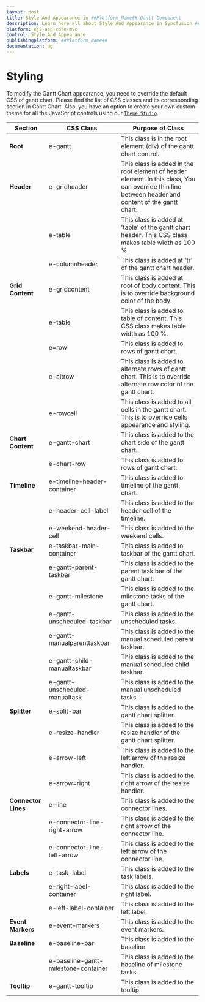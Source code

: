 ```yaml
---
layout: post
title: Style And Appearance in ##Platform_Name## Gantt Component
description: Learn here all about Style And Appearance in Syncfusion ##Platform_Name## Gantt component of Syncfusion Essential JS 2 and more.
platform: ej2-asp-core-mvc
control: Style And Appearance
publishingplatform: ##Platform_Name##
documentation: ug
---
```



# Styling

To modify the Gantt Chart appearance, you need to override the default CSS of gantt chart. Please find the list of CSS classes and its corresponding section in Gantt Chart. Also, you have an option to create your own custom theme for all the JavaScript controls using our [`Theme Studio`](https://ej2.syncfusion.com/themestudio/?theme=material).

|Section | CSS Class | Purpose of Class|
|-----|-----|-----|
|**Root**|e-gantt|This class is in the root element (div) of the gantt chart control.|
|**Header**|e-gridheader|This class is added in the root element of header element. In this class, You can override thin line between header and content of the gantt chart.|
||e-table|This class is added at 'table' of the gantt chart header. This CSS class makes table width as 100 %.|
||e-columnheader|This class is added at 'tr' of the gantt chart header.|
|**Grid Content**|e-gridcontent|This class is added at root of body content. This is to override background color of the body.|
||e-table|This class is added to table of content. This CSS class makes table width as 100 %.|
||e=row|This class is added to rows of gantt chart.|
||e-altrow|This class is added to alternate rows of gantt chart. This is to override alternate row color of the gantt chart.|
||e-rowcell|This class is added to all cells in the gantt chart. This is to override cells appearance and styling.|
|**Chart Content**|e-gantt-chart|This class is added to the chart side of the gantt chart.|
||e-chart-row|This class is added to rows of gantt chart.|
|**Timeline**|e-timeline-header-container|This class is added to timeline of the gantt chart.|
||e-header-cell-label|This class is added to the header cell of the timeline.|
||e-weekend-header-cell|This class is added to the weekend cells.|
|**Taskbar**|e-taskbar-main-container|This class is added to taskbar of the gantt chart.|
||e-gantt-parent-taskbar|This class is added to the parent task bar of the gantt chart.|
||e-gantt-milestone|This class is added to the milestone tasks of the gantt chart.|
||e-gantt-unscheduled-taskbar|This class is added to the unscheduled tasks.|
||e-gantt-manualparenttaskbar|This class is added to the manual scheduled parent taskbar.|
||e-gantt-child-manualtaskbar|This class is added to the manual scheduled child taskbar.|
||e-gantt-unscheduled-manualtask|This class is added to the manual unscheduled tasks.|
|**Splitter**|e-split-bar|This class is added to the gantt chart splitter.|
||e-resize-handler|This class is added to the resize handler of the gantt chart splitter.|
||e-arrow-left|This class is added to the left arrow of the resize handler.|
||e-arrow=right|This class is added to the right arrow of the resize handler.|
|**Connector Lines**|e-line|This class is added to the connector lines.|
||e-connector-line-right-arrow|This class is added to the right arrow of the connector line.|
||e-connector-line-left-arrow|This class is added to the left arrow of the connector line.|
|**Labels**|e-task-label|This class is added to the task labels.|
||e-right-label-container|This class is added to the right label.|
||e-left-label-container|This class is added to the left label.|
|**Event Markers**|e-event-markers|This class is added to the event markers.|
|**Baseline**|e-baseline-bar|This class is added to the baseline.|
||e-baseline-gantt-milestone-container|This class is added to the baseline of milestone tasks.|
|**Tooltip**|e-gantt-tooltip|This class is added to the tooltip.|